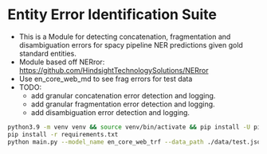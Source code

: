 # Entity Error Identification Suite

- This is a Module for detecting concatenation, fragmentation and disambiguation errors for spacy pipeline NER predictions given gold standard entities.
- Module based off NERror: https://github.com/HindsightTechnologySolutions/NERror
- Use en_core_web_md to see frag errors for test data
- TODO:
    - add granular concatenation error detection and logging.
    - add granular fragmentation error detection and logging.
    - add disambiguation error detection and logging.

```bash
python3.9 -m venv venv && source venv/bin/activate && pip install -U pip setuptools wheel
pip install -r requirements.txt
python main.py --model_name en_core_web_trf --data_path ./data/test.json
```